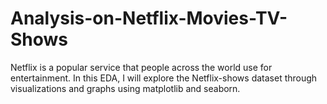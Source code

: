 # Analysis-on-Netflix-Movies-TV-Shows
Netflix is a popular service that people across the world use for entertainment. In this EDA, I will explore the Netflix-shows dataset through visualizations and graphs using matplotlib and seaborn.
